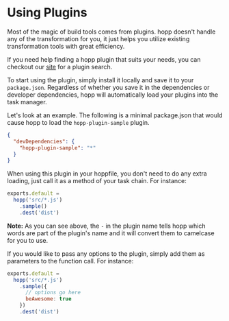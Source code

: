 # Using Plugins

Most of the magic of build tools comes from plugins. hopp doesn't
handle any of the transformation for you, it just helps you utilize
existing transformation tools with great efficiency.

If you need help finding a hopp plugin that suits your needs, you
can checkout our [site](https://hoppjs.com/) for a plugin search.

To start using the plugin, simply install it locally and save it
to your `package.json`. Regardless of whether you save it in the
dependencies or developer dependencies, hopp will automatically
load your plugins into the task manager.

Let's look at an example. The following is a minimal package.json
that would cause hopp to load the `hopp-plugin-sample` plugin.

```json
{
  "devDependencies": {
    "hopp-plugin-sample": "*"
  }
}
```

When using this plugin in your hoppfile, you don't need to do
any extra loading, just call it as a method of your task chain.
For instance:

```javascript
exports.default =
  hopp('src/*.js')
    .sample()
    .dest('dist')
```

**Note:** As you can see above, the `-` in the plugin name tells
hopp which words are part of the plugin's name and it will convert
them to camelcase for you to use.

If you would like to pass any options to the plugin, simply add them
as parameters to the function call. For instance:

```javascript
exports.default =
  hopp('src/*.js')
    .sample({
      // options go here
      beAwesome: true
    })
    .dest('dist')
```